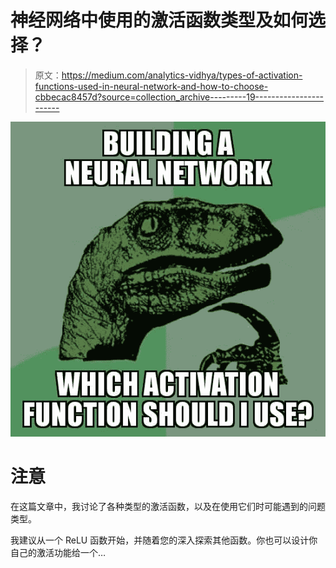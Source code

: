 # 神经网络中使用的激活函数类型及如何选择？

> 原文：<https://medium.com/analytics-vidhya/types-of-activation-functions-used-in-neural-network-and-how-to-choose-cbbecac8457d?source=collection_archive---------19----------------------->

![](img/c65c89b9abd3de7b5808ee511c9527aa.png)

# 注意

在这篇文章中，我讨论了各种类型的激活函数，以及在使用它们时可能遇到的问题类型。

我建议从一个 ReLU 函数开始，并随着您的深入探索其他函数。你也可以设计你自己的激活功能给一个…